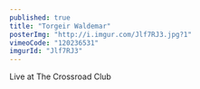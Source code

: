 ```yaml
---
published: true
title: "Torgeir Waldemar"
posterImg: "http://i.imgur.com/Jlf7RJ3.jpg?1"
vimeoCode: "120236531"
imgurId: "Jlf7RJ3"
---
```


Live at The Crossroad Club